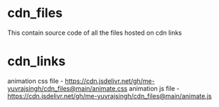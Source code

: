 # cdn_files
This contain source code of all the files hosted on cdn links

# cdn_links
animation css file - https://cdn.jsdelivr.net/gh/me-yuvrajsingh/cdn_files@main/animate.css
animation js file - https://cdn.jsdelivr.net/gh/me-yuvrajsingh/cdn_files@main/animate.js
